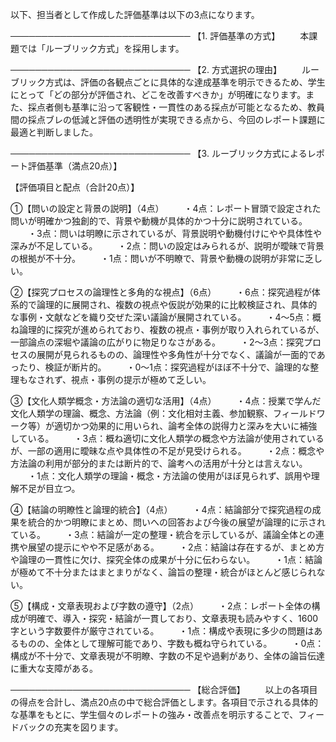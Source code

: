 以下、担当者として作成した評価基準は以下の3点になります。

─────────────────────────────
【1. 評価基準の方式】
  本課題では「ルーブリック方式」を採用します。

─────────────────────────────
【2. 方式選択の理由】
  ルーブリック方式は、評価の各観点ごとに具体的な達成基準を明示できるため、学生にとって「どの部分が評価され、どこを改善すべきか」が明確になります。また、採点者側も基準に沿って客観性・一貫性のある採点が可能となるため、教員間の採点ブレの低減と評価の透明性が実現できる点から、今回のレポート課題に最適と判断しました。

─────────────────────────────
【3. ルーブリック方式によるレポート評価基準（満点20点）】

【評価項目と配点（合計20点）】

①【問いの設定と背景の説明】（4点）
  ・4点：レポート冒頭で設定された問いが明確かつ独創的で、背景や動機が具体的かつ十分に説明されている。
  ・3点：問いは明瞭に示されているが、背景説明や動機付けにやや具体性や深みが不足している。
  ・2点：問いの設定はみられるが、説明が曖昧で背景の根拠が不十分。
  ・1点：問いが不明瞭で、背景や動機の説明が非常に乏しい。

②【探究プロセスの論理性と多角的な視点】（6点）
  ・6点：探究過程が体系的で論理的に展開され、複数の視点や仮説が効果的に比較検証され、具体的な事例・文献などを織り交ぜた深い議論が展開されている。
  ・4～5点：概ね論理的に探究が進められており、複数の視点・事例が取り入れられているが、一部論点の深堀や議論の広がりに物足りなさがある。
  ・2～3点：探究プロセスの展開が見られるものの、論理性や多角性が十分でなく、議論が一面的であったり、検証が断片的。
  ・0～1点：探究過程がほぼ不十分で、論理的な整理もなされず、視点・事例の提示が極めて乏しい。

③【文化人類学概念・方法論の適切な活用】（4点）
  ・4点：授業で学んだ文化人類学の理論、概念、方法論（例：文化相対主義、参加観察、フィールドワーク等）が適切かつ効果的に用いられ、論考全体の説得力と深みを大いに補強している。
  ・3点：概ね適切に文化人類学の概念や方法論が使用されているが、一部の適用に曖昧な点や具体性の不足が見受けられる。
  ・2点：概念や方法論の利用が部分的または断片的で、論考への活用が十分とは言えない。
  ・1点：文化人類学の理論・概念・方法論の使用がほぼ見られず、誤用や理解不足が目立つ。

④【結論の明瞭性と論理的統合】（4点）
  ・4点：結論部分で探究過程の成果を統合的かつ明瞭にまとめ、問いへの回答および今後の展望が論理的に示されている。
  ・3点：結論が一定の整理・統合を示しているが、議論全体との連携や展望の提示にやや不足感がある。
  ・2点：結論は存在するが、まとめ方や論理の一貫性に欠け、探究全体の成果が十分に伝わらない。
  ・1点：結論が極めて不十分またはまとまりがなく、論旨の整理・統合がほとんど感じられない。

⑤【構成・文章表現および字数の遵守】（2点）
  ・2点：レポート全体の構成が明確で、導入・探究・結論が一貫しており、文章表現も読みやすく、1600字という字数要件が厳守されている。
  ・1点：構成や表現に多少の問題はあるものの、全体として理解可能であり、字数も概ね守られている。
  ・0点：構成が不十分で、文章表現が不明瞭、字数の不足や過剰があり、全体の論旨伝達に重大な支障がある。

─────────────────────────────
【総合評価】
  以上の各項目の得点を合計し、満点20点の中で総合評価とします。各項目で示される具体的な基準をもとに、学生個々のレポートの強み・改善点を明示することで、フィードバックの充実を図ります。